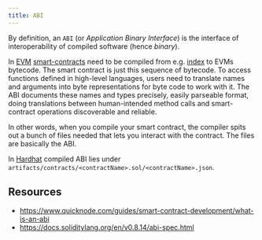 ```yaml
---
title: ABI
---
```


By definition, an `ABI` (or _Application Binary Interface_) is the interface of interoperability of compiled software (hence _binary_).

In [EVM](/EVM) [smart-contracts](/Knowledge/Web3/smart-contracts.md) need to be compiled from e.g. [index](/Knowledge/Web3/solidity/index.md) to EVMs bytecode. The smart contract is just this sequence of bytecode. To access functions defined in high-level languages, users need to translate names and arguments into byte representations for byte code to work with it. The ABI documents these names and types precisely, easily parseable format, doing translations between human-intended method calls and smart-contract operations discoverable and reliable.

In other words, when you compile your smart contract, the compiler spits out a bunch of files needed that lets you interact with the contract. The files are basically the ABI.

In [Hardhat](/Knowledge/Web3/solidity/Hardhat.md) compiled ABI lies under `artifacts/contracts/<contractName>.sol/<contractName>.json`.

## Resources

- https://www.quicknode.com/guides/smart-contract-development/what-is-an-abi
- https://docs.soliditylang.org/en/v0.8.14/abi-spec.html

